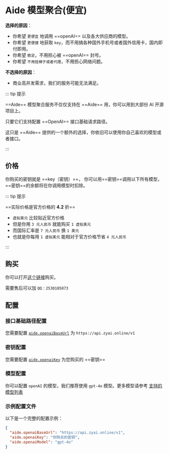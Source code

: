# Aide 模型聚合(便宜)

**选择的原因**：

- 你希望 `更便宜` 地调用 ==openAI== 以及各大供应商的模型。
- 你希望 `更便捷` 地获取 `key`，而不用搞各种国外手机号或者国外信用卡，国内即付即用。
- 你希望 `稳定`，不用担心被 ==openAI== 封号。
- 你希望 `不用挂梯子或者代理`，不用担心网络问题。

**不选择的原因**：

- 商业高并发需求，我们的服务可能无法满足。

::: tip 提示

==Aide== 模型聚合服务不仅仅支持在 ==Aide== 用，你可以用到大部份 AI 开源项目上。

只要它们支持配置 ==OpenAI== 接口基础请求路径。

这只是 ==Aide== 提供的一个额外的选择，你依旧可以使用你自己喜欢的模型或者接口。

:::

## 价格

你购买的密钥就是 ==key（密钥）==， 你可以用==密钥==调用以下所有模型， ==密钥==的余额将在你调用模型时扣除。

::: tip 提示

==实际价格是官方价格的 **4.2** 折==

- `虚拟美元` 比较贴近官方价格
- 但是你用 `3 元人民币` 就能购买 `1 虚拟美元`
- 而国际汇率是 `7 元人民币` 换 `1 美元`
- 也就是你每用 `1 虚拟美元` 能相对于官方价格节省 `4 元人民币`

:::

<AideModelPrice />

## 购买

你可以打开[这个链接](https://key.opendevelop.tech/liebiao/322FECDC5792B7AD)购买。

需要售后可以加 `QQ：2530185073`

## 配置

### 接口基础路径配置

您需要配置 [`aide.openaiBaseUrl`](../configuration/openai-base-url.md) 为 `https://api.zyai.online/v1`

### 密钥配置

您需要配置 [`aide.openaiKey`](../configuration/openai-key.md) 为您购买的 ==密钥==

### 模型配置

你可以配置 `openAI` 的模型，我们推荐使用 `gpt-4o` 模型。更多模型请参考 [支持的模型列表](https://api.zyai.online/v1/models)

### 示例配置文件

以下是一个完整的配置示例：

```json
{
  "aide.openaiBaseUrl": "https://api.zyai.online/v1",
  "aide.openaiKey": "你购买的密钥",
  "aide.openaiModel": "gpt-4o"
}
```
